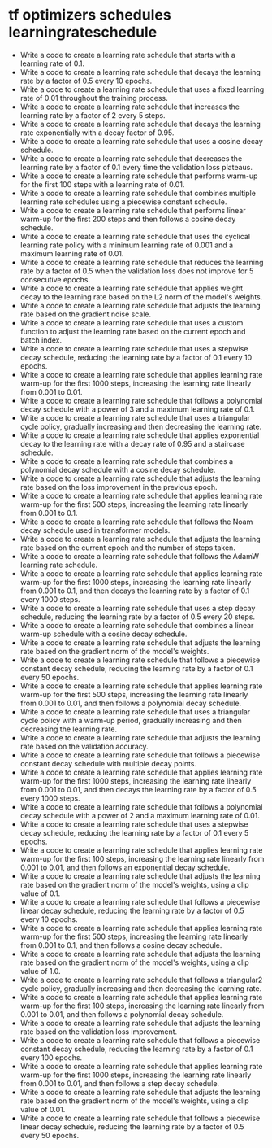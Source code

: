 # tf optimizers schedules learningrateschedule

- Write a code to create a learning rate schedule that starts with a learning rate of 0.1.
- Write a code to create a learning rate schedule that decays the learning rate by a factor of 0.5 every 10 epochs.
- Write a code to create a learning rate schedule that uses a fixed learning rate of 0.01 throughout the training process.
- Write a code to create a learning rate schedule that increases the learning rate by a factor of 2 every 5 steps.
- Write a code to create a learning rate schedule that decays the learning rate exponentially with a decay factor of 0.95.
- Write a code to create a learning rate schedule that uses a cosine decay schedule.
- Write a code to create a learning rate schedule that decreases the learning rate by a factor of 0.1 every time the validation loss plateaus.
- Write a code to create a learning rate schedule that performs warm-up for the first 100 steps with a learning rate of 0.01.
- Write a code to create a learning rate schedule that combines multiple learning rate schedules using a piecewise constant schedule.
- Write a code to create a learning rate schedule that performs linear warm-up for the first 200 steps and then follows a cosine decay schedule.
- Write a code to create a learning rate schedule that uses the cyclical learning rate policy with a minimum learning rate of 0.001 and a maximum learning rate of 0.01.
- Write a code to create a learning rate schedule that reduces the learning rate by a factor of 0.5 when the validation loss does not improve for 5 consecutive epochs.
- Write a code to create a learning rate schedule that applies weight decay to the learning rate based on the L2 norm of the model's weights.
- Write a code to create a learning rate schedule that adjusts the learning rate based on the gradient noise scale.
- Write a code to create a learning rate schedule that uses a custom function to adjust the learning rate based on the current epoch and batch index.
- Write a code to create a learning rate schedule that uses a stepwise decay schedule, reducing the learning rate by a factor of 0.1 every 10 epochs.
- Write a code to create a learning rate schedule that applies learning rate warm-up for the first 1000 steps, increasing the learning rate linearly from 0.001 to 0.01.
- Write a code to create a learning rate schedule that follows a polynomial decay schedule with a power of 3 and a maximum learning rate of 0.1.
- Write a code to create a learning rate schedule that uses a triangular cycle policy, gradually increasing and then decreasing the learning rate.
- Write a code to create a learning rate schedule that applies exponential decay to the learning rate with a decay rate of 0.95 and a staircase schedule.
- Write a code to create a learning rate schedule that combines a polynomial decay schedule with a cosine decay schedule.
- Write a code to create a learning rate schedule that adjusts the learning rate based on the loss improvement in the previous epoch.
- Write a code to create a learning rate schedule that applies learning rate warm-up for the first 500 steps, increasing the learning rate linearly from 0.001 to 0.1.
- Write a code to create a learning rate schedule that follows the Noam decay schedule used in transformer models.
- Write a code to create a learning rate schedule that adjusts the learning rate based on the current epoch and the number of steps taken.
- Write a code to create a learning rate schedule that follows the AdamW learning rate schedule.
- Write a code to create a learning rate schedule that applies learning rate warm-up for the first 1000 steps, increasing the learning rate linearly from 0.001 to 0.1, and then decays the learning rate by a factor of 0.1 every 1000 steps.
- Write a code to create a learning rate schedule that uses a step decay schedule, reducing the learning rate by a factor of 0.5 every 20 steps.
- Write a code to create a learning rate schedule that combines a linear warm-up schedule with a cosine decay schedule.
- Write a code to create a learning rate schedule that adjusts the learning rate based on the gradient norm of the model's weights.
- Write a code to create a learning rate schedule that follows a piecewise constant decay schedule, reducing the learning rate by a factor of 0.1 every 50 epochs.
- Write a code to create a learning rate schedule that applies learning rate warm-up for the first 500 steps, increasing the learning rate linearly from 0.001 to 0.01, and then follows a polynomial decay schedule.
- Write a code to create a learning rate schedule that uses a triangular cycle policy with a warm-up period, gradually increasing and then decreasing the learning rate.
- Write a code to create a learning rate schedule that adjusts the learning rate based on the validation accuracy.
- Write a code to create a learning rate schedule that follows a piecewise constant decay schedule with multiple decay points.
- Write a code to create a learning rate schedule that applies learning rate warm-up for the first 1000 steps, increasing the learning rate linearly from 0.001 to 0.01, and then decays the learning rate by a factor of 0.5 every 1000 steps.
- Write a code to create a learning rate schedule that follows a polynomial decay schedule with a power of 2 and a maximum learning rate of 0.01.
- Write a code to create a learning rate schedule that uses a stepwise decay schedule, reducing the learning rate by a factor of 0.1 every 5 epochs.
- Write a code to create a learning rate schedule that applies learning rate warm-up for the first 100 steps, increasing the learning rate linearly from 0.001 to 0.01, and then follows an exponential decay schedule.
- Write a code to create a learning rate schedule that adjusts the learning rate based on the gradient norm of the model's weights, using a clip value of 0.1.
- Write a code to create a learning rate schedule that follows a piecewise linear decay schedule, reducing the learning rate by a factor of 0.5 every 10 epochs.
- Write a code to create a learning rate schedule that applies learning rate warm-up for the first 500 steps, increasing the learning rate linearly from 0.001 to 0.1, and then follows a cosine decay schedule.
- Write a code to create a learning rate schedule that adjusts the learning rate based on the gradient norm of the model's weights, using a clip value of 1.0.
- Write a code to create a learning rate schedule that follows a triangular2 cycle policy, gradually increasing and then decreasing the learning rate.
- Write a code to create a learning rate schedule that applies learning rate warm-up for the first 100 steps, increasing the learning rate linearly from 0.001 to 0.01, and then follows a polynomial decay schedule.
- Write a code to create a learning rate schedule that adjusts the learning rate based on the validation loss improvement.
- Write a code to create a learning rate schedule that follows a piecewise constant decay schedule, reducing the learning rate by a factor of 0.1 every 100 epochs.
- Write a code to create a learning rate schedule that applies learning rate warm-up for the first 1000 steps, increasing the learning rate linearly from 0.001 to 0.01, and then follows a step decay schedule.
- Write a code to create a learning rate schedule that adjusts the learning rate based on the gradient norm of the model's weights, using a clip value of 0.01.
- Write a code to create a learning rate schedule that follows a piecewise linear decay schedule, reducing the learning rate by a factor of 0.5 every 50 epochs.